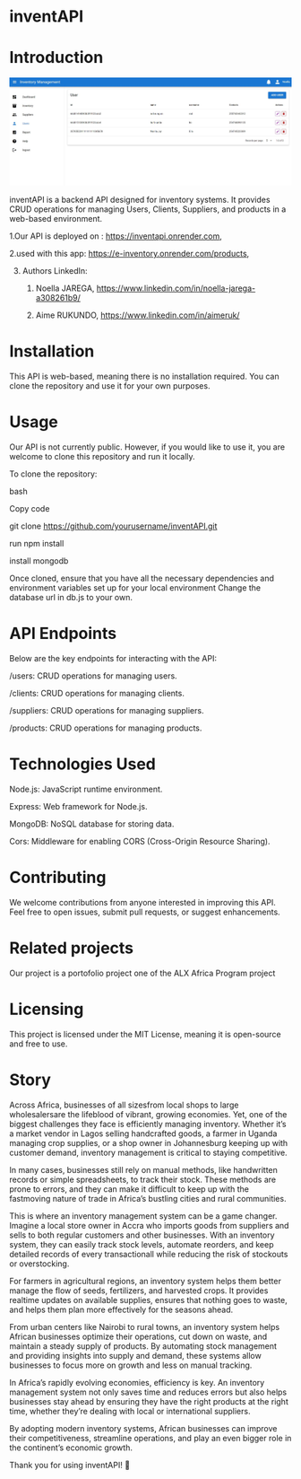 # inventAPI

# Introduction

![API Screenshot](assets/images/inventory.jpeg)


inventAPI is a backend API designed for inventory systems. It provides CRUD operations for managing Users, Clients, Suppliers, and products in a web-based environment.

1.Our API is deployed on : https://inventapi.onrender.com,

2.used with this app: https://e-inventory.onrender.com/products, 


3. Authors LinkedIn:

    1. Noella JAREGA, https://www.linkedin.com/in/noella-jarega-a308261b9/
    
    2. Aime RUKUNDO, https://www.linkedin.com/in/aimeruk/

# Installation

This API is web-based, meaning there is no installation required. You can clone the repository and use it for your own purposes.

# Usage 

Our API is not currently public. However, if you would like to use it, you are welcome to clone this repository and run it locally.

To clone the repository:

bash

Copy code

git clone https://github.com/yourusername/inventAPI.git

run npm install

install mongodb

Once cloned, ensure that you have all the necessary dependencies and environment variables set up for your local environment
Change the database url in db.js to your own.

# API Endpoints

Below are the key endpoints for interacting with the API:

/users: CRUD operations for managing users.

/clients: CRUD operations for managing clients.

/suppliers: CRUD operations for managing suppliers.


/products: CRUD operations for managing products. 


# Technologies Used

Node.js: JavaScript runtime environment.

Express: Web framework for Node.js.

MongoDB: NoSQL database for storing data.

Cors: Middleware for enabling CORS (Cross-Origin Resource Sharing).


# Contributing

We welcome contributions from anyone interested in improving this API. Feel free to open issues, submit pull requests, or suggest enhancements.

# Related projects
Our project is a portofolio project one of the ALX Africa Program project  

# Licensing

This project is licensed under the MIT License, meaning it is open-source and free to use.

# Story

Across Africa, businesses of all sizesfrom local shops to large wholesalersare the lifeblood of vibrant, growing economies. Yet, one of the biggest challenges they face is efficiently managing inventory. Whether it’s a market vendor in Lagos selling handcrafted goods, a farmer in Uganda managing crop supplies, or a shop owner in Johannesburg keeping up with customer demand, inventory management is critical to staying competitive.

In many cases, businesses still rely on manual methods, like handwritten records or simple spreadsheets, to track their stock. These methods are prone to errors, and they can make it difficult to keep up with the fastmoving nature of trade in Africa’s bustling cities and rural communities.

This is where an inventory management system can be a game changer. Imagine a local store owner in Accra who imports goods from suppliers and sells to both regular customers and other businesses. With an inventory system, they can easily track stock levels, automate reorders, and keep detailed records of every transactionall while reducing the risk of stockouts or overstocking.

For farmers in agricultural regions, an inventory system helps them better manage the flow of seeds, fertilizers, and harvested crops. It provides realtime updates on available supplies, ensures that nothing goes to waste, and helps them plan more effectively for the seasons ahead.

From urban centers like Nairobi to rural towns, an inventory system helps African businesses optimize their operations, cut down on waste, and maintain a steady supply of products. By automating stock management and providing insights into supply and demand, these systems allow businesses to focus more on growth and less on manual tracking.

In Africa’s rapidly evolving economies, efficiency is key. An inventory management system not only saves time and reduces errors but also helps businesses stay ahead by ensuring they have the right products at the right time, whether they’re dealing with local or international suppliers.

By adopting modern inventory systems, African businesses can improve their competitiveness, streamline operations, and play an even bigger role in the continent’s economic growth.

Thank you for using inventAPI! 🙌